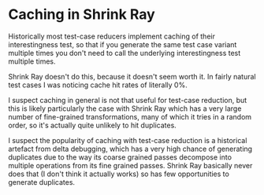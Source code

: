 # Caching in Shrink Ray

Historically most test-case reducers implement caching of their interestingness test,
so that if you generate the same test case variant multiple times you don't need to
call the underlying interestingness test multiple times.

Shrink Ray doesn't do this, because it doesn't seem worth it. In fairly natural test
cases I was noticing cache hit rates of literally 0%.

I suspect caching in general is not that useful for test-case reduction, but this is
likely particularly the case with Shrink Ray which has a very large number of fine-grained
transformations, many of which it tries in a random order, so it's actually quite unlikely
to hit duplicates.

I suspect the popularity of caching with test-case reduction is a historical artefact from
delta debugging, which has a very high chance of generating duplicates due to the way
its coarse grained passes decompose into multiple operations from its fine grained passes.
Shrink Ray basically never does that (I don't think it actually works) so has few opportunities
to generate duplicates.